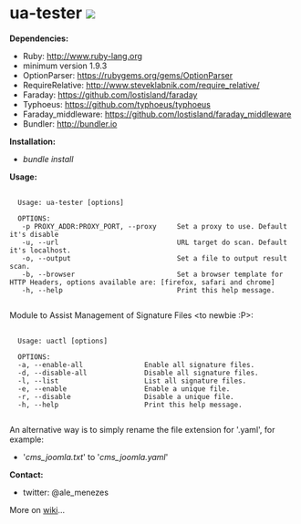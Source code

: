 # ua-tester <a href="https://codeclimate.com/github/amenezes/ua-tester"><img src="https://codeclimate.com/github/amenezes/ua-tester/badges/gpa.svg" /></a>

<b>Dependencies:</b>
 - Ruby: http://www.ruby-lang.org
  - minimum version 1.9.3
 - OptionParser: https://rubygems.org/gems/OptionParser
 - RequireRelative: http://www.steveklabnik.com/require_relative/
 - Faraday: https://github.com/lostisland/faraday
 - Typhoeus: https://github.com/typhoeus/typhoeus
 - Faraday_middleware: https://github.com/lostisland/faraday_middleware
 - Bundler: http://bundler.io

<b>Installation:</b>
- <i>bundle install</i>

<b>Usage:</b>
<pre>
 <code>
  Usage: ua-tester [options]

  OPTIONS:
   -p PROXY_ADDR:PROXY_PORT, --proxy &#9; Set a proxy to use. Default it's disable
   -u, --url &#9;&#9;&#9;&#9; URL target do scan. Default it's localhost.
   -o, --output &#9;&#9;&#9; Set a file to output result scan.
   -b, --browser &#9;&#9;&#9; Set a browser template for HTTP Headers, options available are: [firefox, safari and chrome]
   -h, --help &#9;&#9;&#9;&#9; Print this help message.
 </code>
</pre>

Module to Assist Management of Signature Files \<to newbie :P\>:
<pre>
 <code>
  Usage: uactl [options]

  OPTIONS:
  -a, --enable-all &#9;&#9; Enable all signature files.
  -d, --disable-all &#9;&#9; Disable all signature files.
  -l, --list &#9;&#9;&#9; List all signature files.
  -e, --enable &#9;&#9;&#9; Enable a unique file.
  -r, --disable &#9;&#9; Disable a unique file.
  -h, --help &#9;&#9;&#9; Print this help message.
 </code>
</pre>

An alternative way is to simply rename the file extension for '.yaml', for example:
 - '<i>cms_joomla.txt</i>' to '<i>cms_joomla.yaml</i>'

<b>Contact:</b>
  - twitter: @ale_menezes

More on <a href="https://github.com/amenezes/ua-tester/wiki">wiki</a>...

